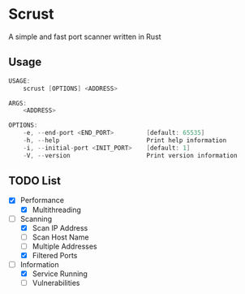 # Scrust
A simple and fast port scanner written in Rust

## Usage
```scala
USAGE:
    scrust [OPTIONS] <ADDRESS>

ARGS:
    <ADDRESS>

OPTIONS:
    -e, --end-port <END_PORT>         [default: 65535]
    -h, --help                        Print help information
    -i, --initial-port <INIT_PORT>    [default: 1]
    -V, --version                     Print version information
```

## TODO List
- [x] Performance
    - [x] Multithreading
- [ ] Scanning
    - [x] Scan IP Address
    - [ ] Scan Host Name
    - [ ] Multiple Addresses
    - [x] Filtered Ports
- [ ] Information
    - [x] Service Running
    - [ ] Vulnerabilities

